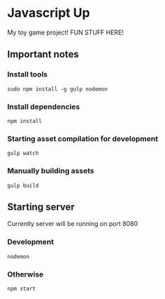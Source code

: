 # Javascript Up

My toy game project! FUN STUFF HERE!

## Important notes

### Install tools

```
sudo npm install -g gulp nodemon
```

### Install dependencies

```
npm install
```

### Starting asset compilation for development

```
gulp watch
```

### Manually building assets

```
gulp build
```

## Starting server

Currently server will be running on port 8080

### Development

```
nodemon
```

### Otherwise

```
npm start
```
